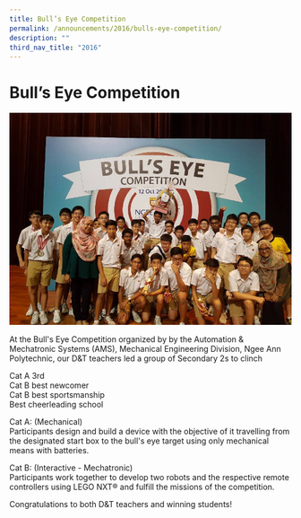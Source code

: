 ```yaml
---
title: Bull’s Eye Competition
permalink: /announcements/2016/bulls-eye-competition/
description: ""
third_nav_title: "2016"
---
```

# **Bull’s Eye Competition**

![](/images/01.jpg)

At the Bull's Eye Competition organized by by the Automation & Mechatronic Systems (AMS), Mechanical Engineering Division, Ngee Ann Polytechnic, our D&T teachers led a group of Secondary 2s to clinch

Cat A 3rd  
Cat B best newcomer  
Cat B best sportsmanship  
Best cheerleading school

Cat A: (Mechanical)  
Participants design and build a device with the objective of it travelling from the designated start box to the bull's eye target using only mechanical means with batteries.

Cat B: (Interactive - Mechatronic)  
Participants work together to develop two robots and the respective remote controllers using LEGO NXT® and fulfill the missions of the competition.

Congratulations to both D&T teachers and winning students!